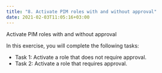 ```yaml
---
title: "8. Activate PIM roles with and without approval"
date: 2021-02-03T11:05:16+03:00
---
```


Activate PIM roles with and without approval

In this exercise, you will complete the following tasks:

- Task 1: Activate a role that does not require approval. 
- Task 2: Activate a role that requires approval. 
